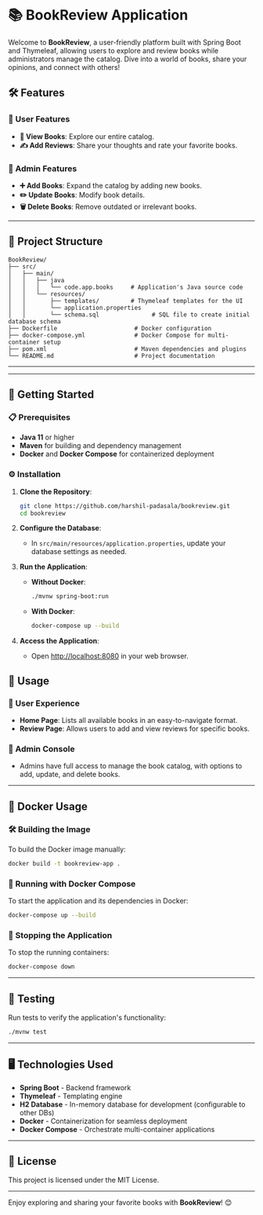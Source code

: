 # 📚 **BookReview Application**

Welcome to **BookReview**, a user-friendly platform built with Spring Boot and Thymeleaf, allowing users to explore and review books while administrators manage the catalog. Dive into a world of books, share your opinions, and connect with others!  


## 🛠️ **Features**

### 👤 User Features
- **📖 View Books**: Explore our entire catalog.
- **✍️ Add Reviews**: Share your thoughts and rate your favorite books.

### 🔑 Admin Features
- **➕ Add Books**: Expand the catalog by adding new books.
- **✏️ Update Books**: Modify book details.
- **🗑️ Delete Books**: Remove outdated or irrelevant books.



---

## 📂 **Project Structure**

```plaintext
BookReview/
├── src/
│   ├── main/
│   │   ├── java
│   │   │   └── code.app.books     # Application's Java source code
│   │   └── resources/
│   │       ├── templates/         # Thymeleaf templates for the UI
│   │       └── application.properties
│   │       └── schema.sql               # SQL file to create initial database schema
├── Dockerfile                      # Docker configuration
├── docker-compose.yml              # Docker Compose for multi-container setup
├── pom.xml                         # Maven dependencies and plugins
└── README.md                       # Project documentation
```

---


---

## 🚀 **Getting Started**

### 📋 Prerequisites
- **Java 11** or higher
- **Maven** for building and dependency management
- **Docker** and **Docker Compose** for containerized deployment

### ⚙️ Installation

1. **Clone the Repository**:
   ```bash
   git clone https://github.com/harshil-padasala/bookreview.git
   cd bookreview
   ```

2. **Configure the Database**:
   - In `src/main/resources/application.properties`, update your database settings as needed.

3. **Run the Application**:
   - **Without Docker**:
     ```bash
     ./mvnw spring-boot:run
     ```
   - **With Docker**:
     ```bash
     docker-compose up --build
     ```

4. **Access the Application**:
   - Open [http://localhost:8080](http://localhost:8080) in your web browser.


## 🎉 **Usage**

### 📜 User Experience
- **Home Page**: Lists all available books in an easy-to-navigate format.
- **Review Page**: Allows users to add and view reviews for specific books.

### 🔐 Admin Console
- Admins have full access to manage the book catalog, with options to add, update, and delete books.

---

## 🐳 **Docker Usage**

### 🛠️ Building the Image
To build the Docker image manually:
```bash
docker build -t bookreview-app .
```

### 🚢 Running with Docker Compose
To start the application and its dependencies in Docker:
```bash
docker-compose up --build
```

### 🛑 Stopping the Application
To stop the running containers:
```bash
docker-compose down
```

---

## 🧪 **Testing**

Run tests to verify the application's functionality:
```bash
./mvnw test
```

---

## 🖥️ **Technologies Used**
- **Spring Boot** - Backend framework
- **Thymeleaf** - Templating engine
- **H2 Database** - In-memory database for development (configurable to other DBs)
- **Docker** - Containerization for seamless deployment
- **Docker Compose** - Orchestrate multi-container applications

---

## 📜 **License**

This project is licensed under the MIT License.

---

Enjoy exploring and sharing your favorite books with **BookReview**! 😊
